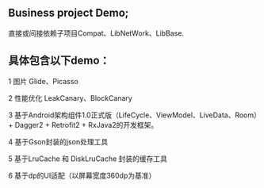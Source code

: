## Business project Demo;
直接或间接依赖子项目Compat、LibNetWork、LibBase.

## 具体包含以下demo：
1 图片 Glide、Picasso

2 性能优化 LeakCanary、BlockCanary

3 基于Android架构组件1.0正式版（LifeCycle、ViewModel、LiveData、Room）+ Dagger2 + Retrofit2 + RxJava2的开发框架。

4 基于Gson封装的json处理工具

5 基于LruCache 和 DiskLruCache 封装的缓存工具

6 基于dp的UI适配（以屏幕宽度360dp为基准）